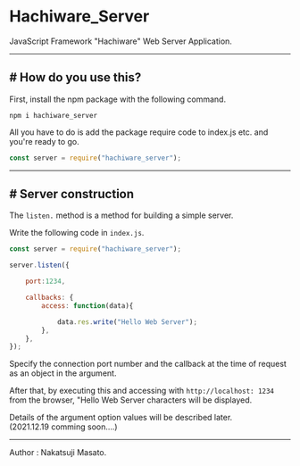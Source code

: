# Hachiware_Server

JavaScript Framework "Hachiware" Web Server Application.

---

## # How do you use this?

First, install the npm package with the following command.

```
npm i hachiware_server
```

All you have to do is add the package require code to index.js etc. and you're ready to go.

```javascript
const server = require("hachiware_server");
```

---

## # Server construction

The ``listen.`` method is a method for building a simple server.

Write the following code in ``index.js``.

```javascript
const server = require("hachiware_server");

server.listen({

	port:1234,

	callbacks: {
		access: function(data){

			data.res.write("Hello Web Server");
		},
	},
});
```

Specify the connection port number and the callback at the time of request as an object in the argument.

After that, by executing this and accessing with ``http://localhost: 1234`` from the browser, "Hello Web Server characters will be displayed.

Details of the argument option values will be described later.  
(2021.12.19 comming soon....)

---

Author : Nakatsuji Masato.